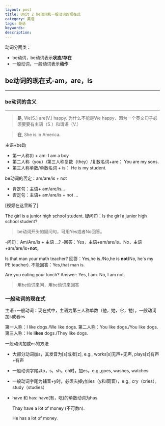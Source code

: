 ```yaml
---
layout: post
title: Unit 2 be动词和一般动词的现在式
category: 英语
tags: 英语
keywords: 
description: 
---
```


动词分两类：
- be动词，be动词表示**状态/存在**
- 一般动词，一般动词表示**动作**

## be动词的现在式-am，are，is

----------

### be动词的含义
----------

>**是**, We(S.) are(V.) happy.
>为什么不能是We happy，因为一个英文句子必须要要有主语（S.）和谓语（V.）

>**在**, She is in America.

主语+be动
- 第一人称(I) + am: I am a boy
- 第二人称（you）/第三人称复数（they）/复数名词+are： You are my sons.
- 第三人称单数/单数名词 + is： He is my student.

be动词的否定：am/are/is + not
- 肯定句：主语+ am/are/is...
- 否定句：主语+ am/are/is + not ...

[视频在这里断了]

The girl is a junior high school student.
疑问句：Is the girl a junior high school student?

>be动词开头的疑问句，可用Yes或者No回答。

-问句：Am/Are/Is + 主语 ...?
-回答：Yes，主语+am/are/is。No，主语+am/are/is+**not**。 

Is that man your math teacher?
回答：Yes,he is./No,he is **not**(No, he's my PE teacher).
不能回答：Yes,that man is.

Are you eating your lunch?
Answer: Yes, I am. No, I am not.

>用be动词来问，用be动词来回答

### 一般动词的现在式
主语+一般动词：现在式中，主语为第三人称单数（他，她，它，牠），一般动词加s或者es

第一人称：I like dogs./We like dogs.
第二人称：You like dogs./You like dogs.
第三人称：He **likes** dogs./They like dogs.

一般动词加或es的方法
- 大部分动词加s，其发音为[s]或者[z], e.g., works[s]无声+无声, plays[z]有声+有声
- 一般动词字尾以o，s，sh，ch时，加es，e.g.,goes, washes, watches
- 一般动词字尾为辅音+y时，必须去掉y加ies（y和i同音），e.g., cry（cries）， study（studies） 
- have 和 has: have(有，吃)的单数动词为has.
	
	Thay have a lot of money (不可数n).

	He has a lot of money.